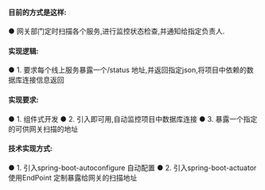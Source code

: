 
#### 目前的方式是这样:

  ● 网关部门定时扫描各个服务,进行监控状态检查,并通知给指定负责人.
  
  
#### 实现逻辑:
  ● 1. 要求每个线上服务暴露一个/status 地址,并返回指定json,将项目中依赖的数据库连接信息返回
  
#### 实现要求:
  ● 1. 组件式开发
  ● 2. 引入即可用,自动监控项目中数据库连接
  ● 3. 暴露一个指定的可供网关扫描的地址
  
#### 技术实现方式:
  ● 1. 引入spring-boot-autoconfigure 自动配置
  ● 2. 引入spring-boot-actuator  使用EndPoint 定制暴露给网关的扫描地址
